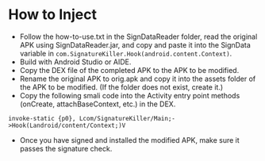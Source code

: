 # How to Inject
- Follow the how-to-use.txt in the SignDataReader folder, read the original APK using SignDataReader.jar, and copy and paste it into the SignData variable in `com.SignatureKiller.Hook(android.content.Context)`.
- Build with Android Studio or AIDE.
- Copy the DEX file of the completed APK to the APK to be modified.
- Rename the original APK to orig.apk and copy it into the assets folder of the APK to be modified. (If the folder does not exist, create it.)
- Copy the following smali code into the Activity entry point methods (onCreate, attachBaseContext, etc.) in the DEX.
```smali
invoke-static {p0}, Lcom/SignatureKiller/Main;->Hook(Landroid/content/Context;)V
````
- Once you have signed and installed the modified APK, make sure it passes the signature check.